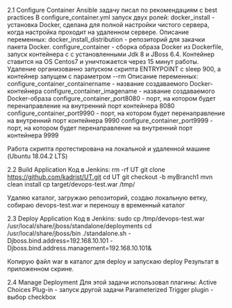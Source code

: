 2.1 Configure Container
Ansible задачу писал по рекомендациям с best practices
В configure_container.yml запуск двух ролей: 
  docker_install - установка Docker, сделана для полной настройки чистого сервера, 
    когда настройка проходит на удаленном сервере.
    Описание переменных:
      docker_install_distribution - репозиторий для закачки пакета Docker.
  configure_container - сборка образа Docker из Dockerfile, запуск контейнера с с установленными Jdk 8 и JBoss 6.4.
    Контейнер ставится на OS Centos7 и уничтожается через 15 минут работы.
    Удаление организованно запуском скрипта ENTRYPOINT с sleep 900, а контейнер запущем с параметром --rm
    Описание переменных:
      configure_container_containername - название создаваемого Docker-контейнера
      configure_container_imagename - название создаваемого Docker-образа
      configure_container_port8080 - порт, на котором будет перенаправление на внутренний порт контейнера 8080
      configure_container_port9990 - порт, на котором будет перенаправление на внутренний порт контейнера 9990
      configure_container_port9999 - порт, на котором будет перенаправление на внутренний порт контейнера 9999
      
Работа скрипта протестирована на локальной и удаленной машине (Ubuntu 18.04.2 LTS)

2.2 Build Application
Код в Jenkins:
  rm -rf UT
  git clone https://github.com/kadrist/UT.git
  cd UT
  git checkout -b myBranch1
  mvn clean install
  cp target/devops-test.war /tmp/

Удаляю каталог, загружаю репозиторий, создаю локальную ветку, собираю devops-test.war и переношу в временный каталог

2.3 Deploy Application
Код в Jenkins:
  sudo cp /tmp/devops-test.war /usr/local/share/jboss/standalone/deployments
  cd /usr/local/share/jboss/bin
  ./standalone.sh -Djboss.bind.address=192.168.10.101 -Djboss.bind.address.management=192.168.10.101&
  
Копирую файл war в каталог для deploy и запускаю deploy
Результат в приложенном скрине.

2.4 Manage Deployment
Для этой задачи использовал плагины:
  Active Choices Plug-in - запуск другой задачи
  Parameterized Trigger plugin - выбор checkbox



